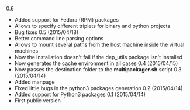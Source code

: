 0.6
 * Added support for Fedora (RPM) packages
 * Allows to specify different triplets for binary and python projects
 * Bug fixes
0.5 (2015/04/18)
 * Better command line parsing options
 * Allows to mount several paths from the host machine inside the virtual machines
 * Now the installation doesn't fail if the dep_utils package isn't installed
 * Now generates the cache environment in all cases
0.4 (2015/04/15)
 * Now passes the destination folder to the **multipackager.sh** script
0.3 (2015/04/14)
 * Added manpage
 * Fixed little bugs in the python3 packages generation
0.2 (2015/04/14)
 * Added support for Python3 packages
0.1 (2015/04/14)
 * First public version
